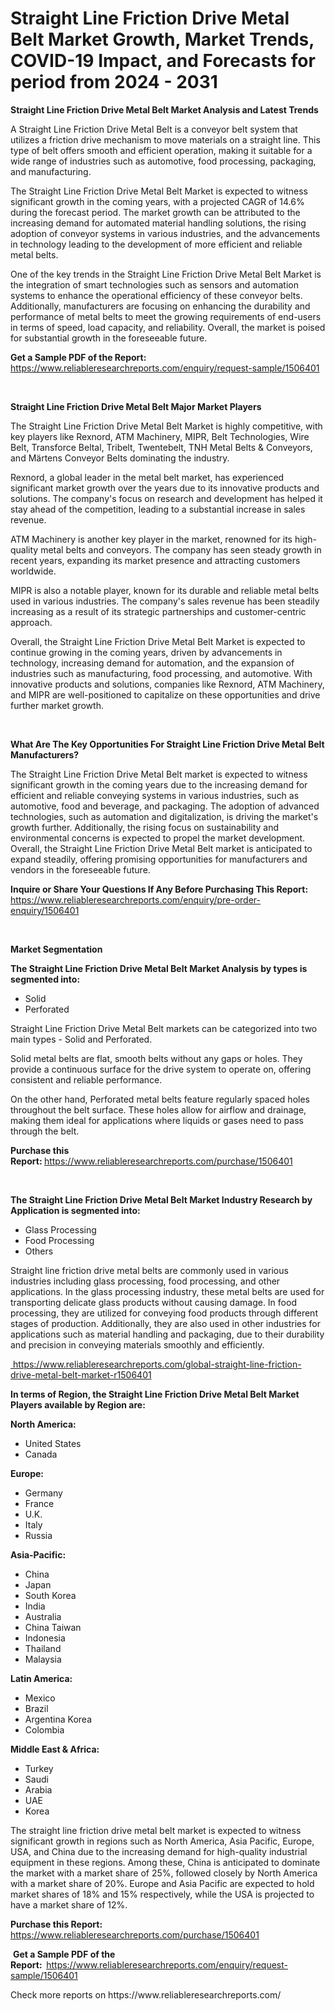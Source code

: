 <p><h1>Straight Line Friction Drive Metal Belt Market Growth, Market Trends, COVID-19 Impact, and Forecasts for period from 2024 - 2031</h1></p><p><strong>Straight Line Friction Drive Metal Belt Market Analysis and Latest Trends</strong></p>
<p><p>A Straight Line Friction Drive Metal Belt is a conveyor belt system that utilizes a friction drive mechanism to move materials on a straight line. This type of belt offers smooth and efficient operation, making it suitable for a wide range of industries such as automotive, food processing, packaging, and manufacturing.</p><p>The Straight Line Friction Drive Metal Belt Market is expected to witness significant growth in the coming years, with a projected CAGR of 14.6% during the forecast period. The market growth can be attributed to the increasing demand for automated material handling solutions, the rising adoption of conveyor systems in various industries, and the advancements in technology leading to the development of more efficient and reliable metal belts.</p><p>One of the key trends in the Straight Line Friction Drive Metal Belt Market is the integration of smart technologies such as sensors and automation systems to enhance the operational efficiency of these conveyor belts. Additionally, manufacturers are focusing on enhancing the durability and performance of metal belts to meet the growing requirements of end-users in terms of speed, load capacity, and reliability. Overall, the market is poised for substantial growth in the foreseeable future.</p></p>
<p><strong>Get a Sample PDF of the Report:&nbsp;</strong> <a href="https://www.reliableresearchreports.com/enquiry/request-sample/1506401">https://www.reliableresearchreports.com/enquiry/request-sample/1506401</a></p>
<p>&nbsp;</p>
<p><strong>Straight Line Friction Drive Metal Belt Major Market Players</strong></p>
<p><p>The Straight Line Friction Drive Metal Belt Market is highly competitive, with key players like Rexnord, ATM Machinery, MIPR, Belt Technologies, Wire Belt, Transforce Beltal, Tribelt, Twentebelt, TNH Metal Belts & Conveyors, and Märtens Conveyor Belts dominating the industry. </p><p>Rexnord, a global leader in the metal belt market, has experienced significant market growth over the years due to its innovative products and solutions. The company's focus on research and development has helped it stay ahead of the competition, leading to a substantial increase in sales revenue.</p><p>ATM Machinery is another key player in the market, renowned for its high-quality metal belts and conveyors. The company has seen steady growth in recent years, expanding its market presence and attracting customers worldwide. </p><p>MIPR is also a notable player, known for its durable and reliable metal belts used in various industries. The company's sales revenue has been steadily increasing as a result of its strategic partnerships and customer-centric approach.</p><p>Overall, the Straight Line Friction Drive Metal Belt Market is expected to continue growing in the coming years, driven by advancements in technology, increasing demand for automation, and the expansion of industries such as manufacturing, food processing, and automotive. With innovative products and solutions, companies like Rexnord, ATM Machinery, and MIPR are well-positioned to capitalize on these opportunities and drive further market growth.</p></p>
<p>&nbsp;</p>
<p><strong>What Are The Key Opportunities For Straight Line Friction Drive Metal Belt Manufacturers?</strong></p>
<p><p>The Straight Line Friction Drive Metal Belt market is expected to witness significant growth in the coming years due to the increasing demand for efficient and reliable conveying systems in various industries, such as automotive, food and beverage, and packaging. The adoption of advanced technologies, such as automation and digitalization, is driving the market's growth further. Additionally, the rising focus on sustainability and environmental concerns is expected to propel the market development. Overall, the Straight Line Friction Drive Metal Belt market is anticipated to expand steadily, offering promising opportunities for manufacturers and vendors in the foreseeable future.</p></p>
<p><strong>Inquire or Share Your Questions If Any Before Purchasing This Report:</strong> <a href="https://www.reliableresearchreports.com/enquiry/pre-order-enquiry/1506401">https://www.reliableresearchreports.com/enquiry/pre-order-enquiry/1506401</a></p>
<p>&nbsp;</p>
<p><strong>Market Segmentation</strong></p>
<p><strong>The Straight Line Friction Drive Metal Belt Market Analysis by types is segmented into:</strong></p>
<p><ul><li>Solid</li><li>Perforated</li></ul></p>
<p><p>Straight Line Friction Drive Metal Belt markets can be categorized into two main types - Solid and Perforated. </p><p>Solid metal belts are flat, smooth belts without any gaps or holes. They provide a continuous surface for the drive system to operate on, offering consistent and reliable performance. </p><p>On the other hand, Perforated metal belts feature regularly spaced holes throughout the belt surface. These holes allow for airflow and drainage, making them ideal for applications where liquids or gases need to pass through the belt.</p></p>
<p><strong>Purchase this Report:&nbsp;</strong><a href="https://www.reliableresearchreports.com/purchase/1506401">https://www.reliableresearchreports.com/purchase/1506401</a></p>
<p>&nbsp;</p>
<p><strong>The Straight Line Friction Drive Metal Belt Market Industry Research by Application is segmented into:</strong></p>
<p><ul><li>Glass Processing</li><li>Food Processing</li><li>Others</li></ul></p>
<p><p>Straight line friction drive metal belts are commonly used in various industries including glass processing, food processing, and other applications. In the glass processing industry, these metal belts are used for transporting delicate glass products without causing damage. In food processing, they are utilized for conveying food products through different stages of production. Additionally, they are also used in other industries for applications such as material handling and packaging, due to their durability and precision in conveying materials smoothly and efficiently.</p></p>
<p><a href="https://www.reliableresearchreports.com/global-straight-line-friction-drive-metal-belt-market-r1506401">&nbsp;https://www.reliableresearchreports.com/global-straight-line-friction-drive-metal-belt-market-r1506401</a></p>
<p><strong>In terms of Region, the Straight Line Friction Drive Metal Belt Market Players available by Region are:</strong></p>
<p>
    <p> <strong> North America: </strong>
        <ul>
            <li>United States</li>
            <li>Canada</li>
        </ul>
        </p> 
    <p> <strong> Europe: </strong>
        <ul>
            <li>Germany</li>
            <li>France</li>
            <li>U.K.</li>
            <li>Italy</li>
            <li>Russia</li>
        </ul>
        </p> 
    <p> <strong> Asia-Pacific: </strong>
        <ul>
            <li>China</li>
            <li>Japan</li>
            <li>South Korea</li>
            <li>India</li>
            <li>Australia</li>
            <li>China Taiwan</li>
            <li>Indonesia</li>
            <li>Thailand</li>
            <li>Malaysia</li>
        </ul>
        </p> 
    <p> <strong> Latin America: </strong>
        <ul>
            <li>Mexico</li>
            <li>Brazil</li>
            <li>Argentina Korea</li>
            <li>Colombia</li>
        </ul>
        </p> 
    <p> <strong> Middle East & Africa: </strong>
        <ul>
            <li>Turkey</li>
            <li>Saudi</li>
            <li>Arabia</li>
            <li>UAE</li>
            <li>Korea</li>
        </ul>
    </p>
    </p>
<p><p>The straight line friction drive metal belt market is expected to witness significant growth in regions such as North America, Asia Pacific, Europe, USA, and China due to the increasing demand for high-quality industrial equipment in these regions. Among these, China is anticipated to dominate the market with a market share of 25%, followed closely by North America with a market share of 20%. Europe and Asia Pacific are expected to hold market shares of 18% and 15% respectively, while the USA is projected to have a market share of 12%.</p></p>
<p><strong>Purchase this Report: </strong><a href="https://www.reliableresearchreports.com/purchase/1506401">https://www.reliableresearchreports.com/purchase/1506401</a></p>
<p>&nbsp;<strong>Get a Sample PDF of the Report:&nbsp;&nbsp;</strong><a href="https://www.reliableresearchreports.com/enquiry/request-sample/1506401">https://www.reliableresearchreports.com/enquiry/request-sample/1506401</a></p>
<p><strong></strong></p>
<p>Check more reports on https://www.reliableresearchreports.com/</p>